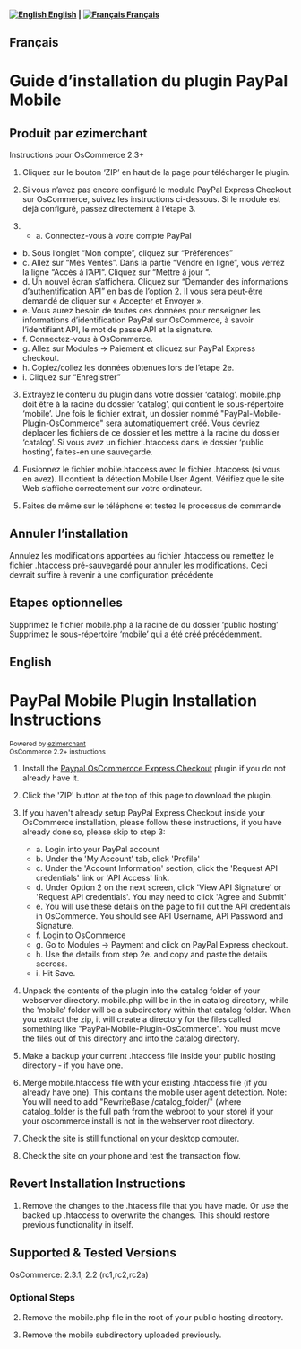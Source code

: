 <h4><a href="#english"><img src="https://raw.github.com/ontech/PayPal-Mobile-Plugin-Zen-Cart-Multilingual/master/mobile/images/flags/gb.png" alt="English" /> English</a> | <a href="#french"><img src="https://raw.github.com/ontech/PayPal-Mobile-Plugin-Zen-Cart-Multilingual/master/mobile/images/flags/fr.png" alt="Français" /> Français</a></h4>

<a name="french">Français</a>
------

Guide d’installation du plugin PayPal Mobile
============================================

Produit par ezimerchant
----------------------
Instructions pour OsCommerce 2.3+
1. Cliquez sur le bouton ‘ZIP’ en haut de la page pour télécharger le plugin. 

2. Si vous n’avez pas encore configuré le module PayPal Express Checkout sur OsCommerce, suivez les instructions ci-dessous. Si le module est déjà configuré, passez directement à l’étape 3. 

3. + a. Connectez-vous à votre compte PayPal
  + b. Sous l’onglet “Mon compte”, cliquez sur “Préférences” 
  + c. Allez sur “Mes Ventes”. Dans la partie “Vendre en ligne”, vous verrez la ligne “Accès à l’API“. Cliquez sur “Mettre à jour “.
  + d. Un nouvel écran s’affichera. Cliquez sur “Demander des informations d’authentification API” en bas de l’option 2.  Il vous sera peut-être demandé de cliquer sur « Accepter et Envoyer ».
  + e. Vous aurez besoin de toutes ces données pour renseigner les informations d’identification PayPal sur OsCommerce, à savoir l’identifiant API, le mot de passe API et la signature. 
  + f. Connectez-vous à OsCommerce.
  + g. Allez sur Modules -> Paiement et cliquez sur PayPal Express checkout.
  + h. Copiez/collez les données obtenues lors de l’étape 2e.
  + i. Cliquez sur “Enregistrer”

3. Extrayez le contenu du plugin dans votre dossier ‘catalog’. mobile.php doit être à la racine du dossier ‘catalog’, qui contient le sous-répertoire ‘mobile’. Une fois le fichier extrait, un dossier nommé  "PayPal-Mobile-Plugin-OsCommerce" sera automatiquement créé. Vous devriez déplacer les fichiers de ce dossier et les mettre à la racine du dossier ‘catalog’. 
Si vous avez un fichier .htaccess dans le dossier ‘public hosting’, faites-en une sauvegarde. 

4. Fusionnez le fichier mobile.htaccess avec le fichier .htaccess (si vous en avez). Il contient la détection Mobile User Agent. 
Vérifiez que le site Web s’affiche correctement sur votre ordinateur. 

5. Faites de même sur le téléphone et testez le processus de commande

Annuler l’installation
----------------------

Annulez les modifications apportées au fichier .htaccess ou remettez le fichier .htaccess pré-sauvegardé pour annuler les modifications. Ceci devrait suffire à revenir à une configuration précédente 

Etapes optionnelles
-------------------

Supprimez le fichier mobile.php à la racine de du dossier ‘public hosting’
Supprimez le sous-répertoire ‘mobile’ qui a été créé précédemment.


<a name="english">English</a>
-------
PayPal Mobile Plugin Installation Instructions
==============================================
<sup> Powered by [ezimerchant](http://ezimerchant.com/)</sup><br>
 <sup>OsCommerce 2.2+ instructions</sup>


1. Install the <a href="https://cms.paypal.com/us/cgi-bin/?cmd=_render-content&content_ID=developer/library_plugins_oscommerce">Paypal OsCommercce Express Checkout</a> plugin if you do not already have it.

1. Click the 'ZIP' button at the top of this page to download the plugin.

2. If you haven't already setup PayPal Express Checkout inside your OsCommerce installation, please follow these instructions, if you have already done so, please skip to step 3:
    + a. Login into your PayPal account
    + b. Under the 'My Account' tab, click 'Profile'
    + c. Under the 'Account Information' section, click the 'Request API credentials' link or 'API Access' link.
    + d. Under Option 2 on the next screen, click 'View API Signature' or 'Request API credentials'. You may need to click 'Agree and Submit'
    + e. You will use these details on the page to fill out the API credentials in OsCommerce. You should see API Username, API Password and Signature.
    + f. Login to OsCommerce
    + g. Go to Modules -> Payment and click on PayPal Express checkout.
    + h. Use the details from step 2e. and copy and paste the details accross. 
    + i. Hit Save.

3. Unpack the contents of the plugin into the catalog folder of your webserver directory. mobile.php will be in the in catalog directory, while the 'mobile' folder will be a subdirectory within that catalog folder. When you extract the zip, it will create a directory for the files called something like "PayPal-Mobile-Plugin-OsCommerce". You must move the files out of this directory and into the catalog directory. 

4. Make a backup your current .htaccess file inside your public hosting directory - if you have one.

5. Merge mobile.htaccess file with your existing .htaccess file (if you already have one). This contains the mobile user agent detection.
Note: You will need to add "RewriteBase /catalog_folder/" (where catalog_folder is the full path from the webroot to your store) if your your oscommerce install is not in the webserver root directory.

6. Check the site is still functional on your desktop computer.

7. Check the site on your phone and test the transaction flow.


Revert Installation Instructions
--------------------------------

1. Remove the changes to the .htacess file that you have made. Or use the backed up .htaccess to overwrite the changes. This should restore previous functionality in itself.

Supported & Tested Versions
-------------------
OsCommerce: 2.3.1, 2.2 (rc1,rc2,rc2a)

### Optional Steps


2. Remove the mobile.php file in the root of your public hosting directory.

3. Remove the mobile subdirectory uploaded previously.
